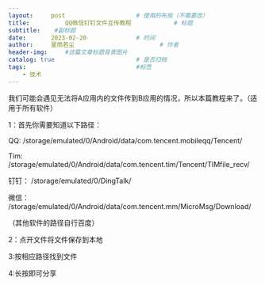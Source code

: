 ```yaml
---
layout:     post   				    # 使用的布局（不需要改）
title:       	QQ微信钉钉文件互传教程			# 标题 
subtitle:    #副标题
date:       2023-02-20 				# 时间
author:     星雨若尘 						# 作者
header-img:  	#这篇文章标题背景图片
catalog: true 						# 是否归档
tags:								#标签
    - 技术
---
```

我们可能会遇见无法将A应用内的文件传到B应用的情况，所以本篇教程来了。（适用于所有软件）

1：首先你需要知道以下路径：

QQ:
/storage/emulated/0/Android/data/com.tencent.mobileqq/Tencent/

Tim:
/storage/emulated/0/Android/data/com.tencent.tim/Tencent/TIMfile_recv/

钉钉：
/storage/emulated/0/DingTalk/

微信：
/storage/emulated/0/Android/data/com.tencent.mm/MicroMsg/Download/

（其他软件的路径自行百度）

2：点开文件将文件保存到本地

3:按相应路径找到文件

4:长按即可分享